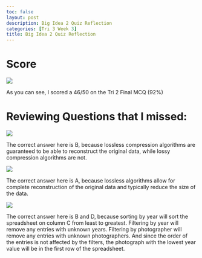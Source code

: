 ```yaml
---
toc: false
layout: post
description: Big Idea 2 Quiz Reflection
categories: [Tri 3 Week 3]
title: Big Idea 2 Quiz Reflection
---
```


# Score
![]({{site.baseurl}}/images/bi2-1.png)

As you can see, I scored a 46/50 on the Tri 2 Final MCQ (92%)

# Reviewing Questions that I missed:

![]({{site.baseurl}}/images/bi2-2.png)

The correct answer here is B, because lossless compression algorithms are guaranteed to be able to reconstruct the original data, while lossy compression algorithms are not.

![]({{site.baseurl}}/images/bi2-3.png)

The correct answer here is A, because lossless algorithms allow for complete reconstruction of the original data and typically reduce the size of the data.

![]({{site.baseurl}}/images/bi2-4.png)

The correct answer here is B and D, because sorting by year will sort the spreadsheet on column C from least to greatest. Filtering by year will remove any entries with unknown years. Filtering by photographer will remove any entries with unknown photographers. And since the order of the entries is not affected by the filters, the photograph with the lowest year value will be in the first row of the spreadsheet.